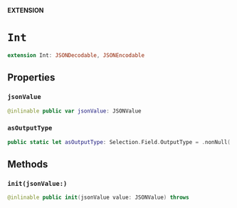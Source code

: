 **EXTENSION**

# `Int`
```swift
extension Int: JSONDecodable, JSONEncodable
```

## Properties
### `jsonValue`

```swift
@inlinable public var jsonValue: JSONValue
```

### `asOutputType`

```swift
public static let asOutputType: Selection.Field.OutputType = .nonNull(.scalar(Int.self))
```

## Methods
### `init(jsonValue:)`

```swift
@inlinable public init(jsonValue value: JSONValue) throws
```

